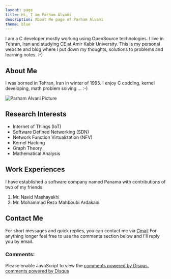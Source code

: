 ```yaml
---
layout: page
title: Hi, I am Parham Alvani
description: About Me page of Parham Alvani
theme: blue
---
```


I am a C developer mostly working using OpenSource technologies. I live in Tehran, Iran and studying CE at Amir Kabir University.
This is my personal website and blog where I put down my thoughts, solutions to problems and learning notes. :-)

## About Me
I was borned in Tehran, Iran in winter of 1995. I enjoy C codding, kernel developing, math problem solving ... :-)  

![Parham Alvani Picture]({{site.url}}/assets/images/Parham_Alvani.jpg)

## Research Interests
* Internet of Things (IoT)
* Software Defined Networking (SDN)
* Network Function Virtualization (NFV)
* Kernel Hacking
* Graph Theory
* Mathematical Analysis


## Work Experiences
I have established a software company named Panama
with contributions of two of my friends

1. Mr. Navid Mashayekhi
2. Mr. Mohammad Reza Mahboubi Ardakani

## Contact Me

For short messages and quick replies, you can contact me via [Gmail](mailto://parham.alvani@gmail.com)
For anything longer feel free to use the comments section below and I'll reply you by email.

### Comments:

<div id="disqus_thread"></div>
<script type="text/javascript">
  /* * * CONFIGURATION VARIABLES: EDIT BEFORE PASTING INTO YOUR WEBPAGE * * */
  var disqus_shortname = '{{site.disqushandler}}';

  /* * * DON'T EDIT BELOW THIS LINE * * */
  (function() {
      var dsq = document.createElement('script'); dsq.type = 'text/javascript'; dsq.async = true;
      dsq.src = '//' + disqus_shortname + '.disqus.com/embed.js';
      (document.getElementsByTagName('head')[0] || document.getElementsByTagName('body')[0]).appendChild(dsq);
  })();
</script>
<noscript>Please enable JavaScript to view the <a href="http://disqus.com/?ref_noscript">comments powered by Disqus.</a></noscript>
<a href="http://disqus.com" class="dsq-brlink">comments powered by <span class="logo-disqus">Disqus</span></a>
